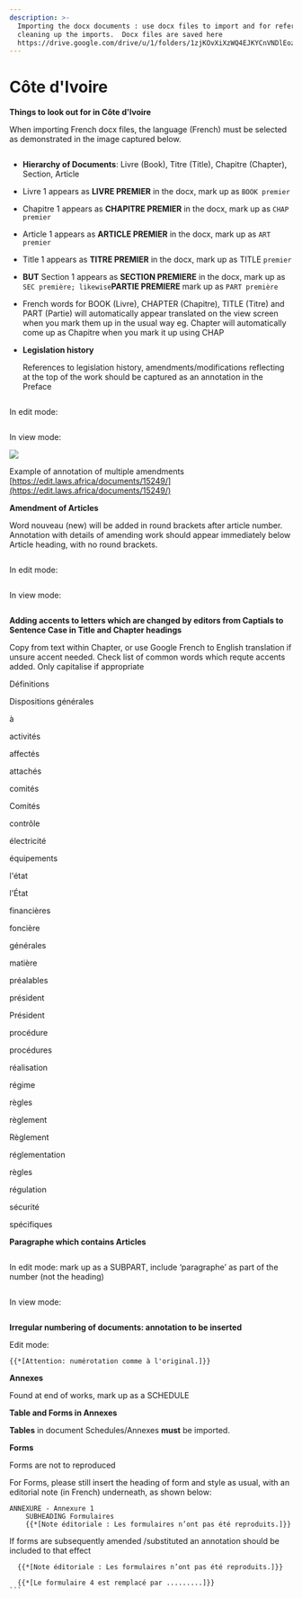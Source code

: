 ```yaml
---
description: >-
  Importing the docx documents : use docx files to import and for reference when
  cleaning up the imports.  Docx files are saved here
  https://drive.google.com/drive/u/1/folders/1zjKOvXiXzWQ4EJKYCnVNDlEoz
---
```


# Côte d'Ivoire

**Things to look out for in Côte d'Ivoire**

When importing French docx files, the language (French) must be selected as demonstrated in the image captured below.

<figure><img src="../.gitbook/assets/image (13).png" alt=""><figcaption></figcaption></figure>

* **Hierarchy of Documents**: Livre (Book), Titre (Title), Chapitre (Chapter), Section, Article&#x20;
* Livre 1 appears as **LIVRE PREMIER** in the docx, mark up as `BOOK premier`
* Chapitre 1 appears as **CHAPITRE PREMIER** in the docx, mark up as `CHAP premier`
* &#x20;Article 1 appears as  **ARTICLE PREMIER** in the docx,  mark up as `ART premier`&#x20;
* Title 1 appears as  **TITRE PREMIER** in the docx,  mark up as TITLE `premier`
* **BUT** Section 1 appears as  **SECTION PREMIERE** in the docx,  mark up as `SEC première; likewise`**PARTIE PREMIERE** mark up as `PART première`
* French words for BOOK (Livre), CHAPTER (Chapitre), TITLE (Titre) and PART (Partie) will automatically appear translated on the view screen when you mark them up in the usual way eg. Chapter will automatically come up as Chapitre when you mark it up using CHAP
*   **Legislation history**

    References to legislation history, amendments/modifications reflecting at the top of the work should be captured as an annotation in the Preface

<figure><img src="../.gitbook/assets/image (8).png" alt=""><figcaption></figcaption></figure>

In edit mode:

<figure><img src="../.gitbook/assets/image (11).png" alt=""><figcaption></figcaption></figure>

In view mode:

![](<../.gitbook/assets/image (12).png>)

Example of annotation of multiple amendments [https://edit.laws.africa/documents/15249/](https://edit.laws.africa/documents/15249/)

**Amendment of Articles**

Word nouveau (new) will be added in round brackets after article number. Annotation with details of amending work should appear immediately below Article heading, with no round brackets.

<figure><img src="../.gitbook/assets/image (3).png" alt=""><figcaption></figcaption></figure>

In edit mode:

<figure><img src="../.gitbook/assets/image (5).png" alt=""><figcaption></figcaption></figure>

In view mode:

<figure><img src="../.gitbook/assets/image (6).png" alt=""><figcaption></figcaption></figure>

**Adding accents to letters which are changed by editors from Captials to Sentence Case in Title and Chapter headings**&#x20;

Copy from text within Chapter, or use Google French to English translation if unsure accent needed. Check list of common words which requte accents added. Only capitalise if appropriate&#x20;



Définitions

Dispositions générales

&#x20;

à

activités

affectés

attachés

comités

Comités

contrôle

électricité

équipements

l'état

l'État&#x20;

financières

&#x20;foncière

générales

matière&#x20;

préalables

président

Président

procédure&#x20;

procédures

réalisation

régime

règles

règlement

Règlement

réglementation

règles

régulation

sécurité

spécifiques

**Paragraphe which contains Articles**&#x20;





<figure><img src="../.gitbook/assets/image (2).png" alt=""><figcaption></figcaption></figure>

In edit mode: mark up as a SUBPART, include ‘paragraphe’ as part of the number (not the heading)

<figure><img src="../.gitbook/assets/image (1) (1).png" alt=""><figcaption></figcaption></figure>

In view mode:

<figure><img src="../.gitbook/assets/image (2) (1).png" alt=""><figcaption></figcaption></figure>

**Irregular numbering of documents: annotation to be inserted**&#x20;

Edit mode:

```bluebell
{{*[Attention: numérotation comme à l'original.]}}
```

**Annexes**&#x20;

Found at end of works, mark up as a SCHEDULE

**Table and Forms in Annexes**

**Tables** in document Schedules/Annexes **must** be imported.

**Forms**

Forms are not to reproduced&#x20;

For Forms, please still insert the heading of form and style as usual, with an editorial note (in French) underneath, as shown below:



```
ANNEXURE - Annexure 1
    SUBHEADING Formulaires
    {{*[Note éditoriale : Les formulaires n’ont pas été reproduits.]}}
```

If forms are subsequently amended /substituted an annotation should be included to that effect



````
  {{*[Note éditoriale : Les formulaires n’ont pas été reproduits.]}}

  {{*[Le formulaire 4 est remplacé par .........]}}
```
````









